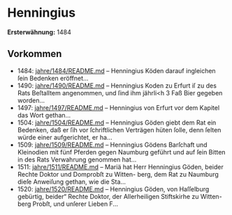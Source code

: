 # Henningius

**Ersterwähnung:** 1484

## Vorkommen
- 1484: [jahre/1484/README.md](../jahre/1484/README.md) – Henningius
Köden darauf ingleichen ſein Bedenken eröffnet...
- 1490: [jahre/1490/README.md](../jahre/1490/README.md) – Henningius Koden zu Erfurt iſ zu des Rats
Beſtalltem angenommen, und ſind ihm jährli<h 3 Faß
Bier gegeben worden...
- 1497: [jahre/1497/README.md](../jahre/1497/README.md) – Henningius von Erfurt vor dem Kapitel das Wort
gethan...
- 1504: [jahre/1504/README.md](../jahre/1504/README.md) – Henningius Göden giebt dem Rat ein Bedenken,
daß er ſih vor ſchriftlichen Verträgen hüten ſolle, denn
ſelten würde einer aufgerichtet, er ha...
- 1509: [jahre/1509/README.md](../jahre/1509/README.md) – Henningius Gödens Barſchaft und
Kleinodien mit fünf Pferden gegen Naumburg geführt
und auf ſein Bitten in des Rats Verwahrung genommen
hat...
- 1511: [jahre/1511/README.md](../jahre/1511/README.md) – Mariä hat Herr Henningius
Göden, beider Rechte Doktor und Domprobſt zu Witten-
berg, dem Rat zu Naumburg dieſe Anweiſung gethan, wie
die Sta...
- 1520: [jahre/1520/README.md](../jahre/1520/README.md) – Henningius Göden, von Haſſelburg gebürtig, beider“
Rechte Doktor, der Allerheiligen Stiftskirhe zu Witten-
berg Probſt, und unſerer Lieben F...
